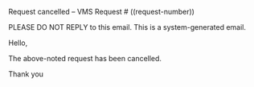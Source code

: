 Request cancelled – VMS Request # ((request-number))


PLEASE DO NOT REPLY to this email. This is a system-generated email.

Hello, 

The above-noted request has been cancelled. 

Thank you

